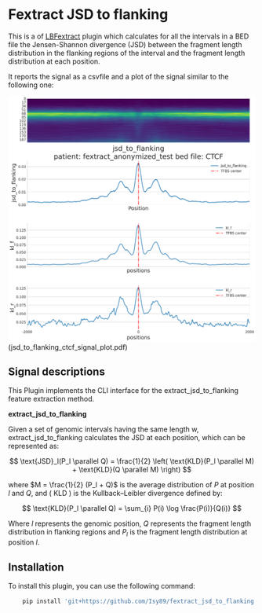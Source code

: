 # Fextract JSD to flanking

This is a of [LBFextract](https://github.com/Isy89/LBF) plugin which calculates for all the intervals in a BED file the Jensen-Shannon divergence 
(JSD) between the fragment length distribution in the flanking regions of the interval and the fragment length distribution 
at each position.

It reports the signal as a csvfile and a plot of the signal similar to the following one:

![jsd_to_flanking_signal_plot.png](jsd_to_flanking_signal_plot.png)(jsd_to_flanking_ctcf_signal_plot.pdf)


## Signal descriptions

This Plugin  implements the CLI interface for the extract_jsd_to_flanking feature extraction method.

**extract_jsd_to_flanking**

Given a set of genomic intervals having the same length w, extract_jsd_to_flanking calculates the 
JSD at each position, which can be represented as:

$$
\text{JSD}_l(P_l \parallel Q) = \frac{1}{2} \left( \text{KLD}(P_l \parallel M) + \text{KLD}(Q \parallel M) \right)
$$

where $M = \frac{1}{2} (P_l + Q)$  is the average distribution of $P$ at position $l$ and $Q$, and 
\( $\text{KLD}$ \) is the Kullback–Leibler divergence defined by:

$$
\text{KLD}(P_l \parallel Q) = \sum_{i} P(i) \log \frac{P(i)}{Q(i)}
$$

Where $l$ represents the genomic position, $Q$ represents the fragment length distribution in flanking regions 
and $P_l$ is the fragment length distribution at position $l$.

## Installation

To install this plugin, you can use the following command:

```bash 
    pip install 'git+https://github.com/Isy89/fextract_jsd_to_flanking.git'
```
